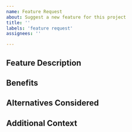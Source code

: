 ```yaml
---
name: Feature Request
about: Suggest a new feature for this project
title: ''
labels: 'feature request'
assignees: ''

---
```


## Feature Description
<!-- Briefly describe the feature you'd like to see added to the project. -->

## Benefits
<!-- Explain the benefits this feature would bring. -->

## Alternatives Considered
<!-- Describe any alternative solutions or features you've considered. -->

## Additional Context
<!-- Add any other context or screenshots about the feature request here. -->
